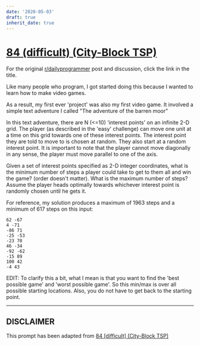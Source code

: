 ```yaml
---
date: '2020-05-03'
draft: true
inherit_date: true
---
```


# [84 (difficult) (City-Block TSP)](https://www.reddit.com/r/dailyprogrammer/comments/xilkr/812012_challenge_84_difficult_cityblock_tsp/)

For the original [r/dailyprogrammer](https://www.reddit.com/r/dailyprogrammer/) post and discussion, click the link in the title.

Like many people who program, I got started doing this because I wanted to learn how to make video games.  

As a result, my first ever 'project' was also my first video game.  It involved a simple text adventure I called "The adventure of the barren moor"

In this text adventure, there are N (<=10) 'interest points' on an infinite 2-D grid.  The player (as described in the 'easy' challenge) can move one unit at a time on this grid towards one of these interest points.
The interest point they are told to move to is chosen at random.  They also start at a random interest point.   It is important to note that the player cannot move diagonally in any sense, the player must move parallel to one of the axis.

Given a set of interest points specified as 2-D integer coordinates, what is the minimum number of steps a player could take to get to them all and win the game?  (order doesn't matter).
What is the maximum number of steps?  Assume the player heads optimally towards whichever interest point is randomly chosen until he gets it.

For reference, my solution produces a maximum of 1963 steps and a minimum of 617 steps on this input:


```
62 -67
4 -71
-86 71
-25 -53
-23 70
46 -34
-92 -62
-15 89
100 42
-4 43
```
EDIT:  To clarify this a bit, what I mean is that you want to find the 'best possible game' and 'worst possible game'.   So this min/max is over all possible starting locations.  Also, you do not have to get back to the starting point.


----
## **DISCLAIMER**
This prompt has been adapted from [84 [difficult] (City-Block TSP)](https://www.reddit.com/r/dailyprogrammer/comments/xilkr/812012_challenge_84_difficult_cityblock_tsp/
)
